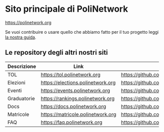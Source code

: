 # Sito principale di PoliNetwork

https://polinetwork.org

Se vuoi contribuire o usare quello che abbiamo fatto per il tuo progetto leggi [la nostra guida](https://github.com/PoliNetwork/polinetwork.github.io/blob/master/_documentation/contributing.md).

## Le repository degli altri nostri siti 

| Descrizione | Link | Repository |
| ----------- | ---- | ---------- |
| TOL | https://tol.polinetwork.org | https://github.com/PoliNetworkOrg/TheTOLProject | 
| Elezioni | https://elections.polinetwork.org | https://github.com/PoliNetworkOrg/PoliNetworkElezioni.github.io | 
| Eventi | https://events.polinetwork.org | https://github.com/PoliNetworkOrg/PoliNetworkEvents.github.io | 
| Graduatorie | https://rankings.polinetwork.org | https://github.com/PoliNetworkOrg/GraduatorieScript |
| Docs | https://docs.polinetwork.org | https://github.com/PoliNetworkOrg/Docs |
| Matricole | https://matricole.polinetwork.org | https://github.com/PoliNetworkOrg/MatricoleWebsite |
| FAQ | https://faq.polinetwork.org | https://github.com/PoliNetworkOrg/Faq |
